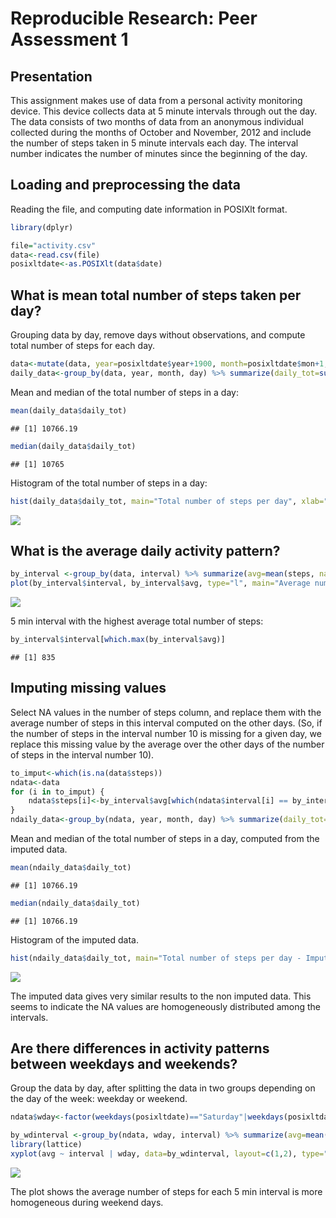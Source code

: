 # Reproducible Research: Peer Assessment 1

## Presentation
This assignment makes use of data from a personal activity monitoring device. This device collects data at 5 minute intervals through out the day. The data consists of two months of data from an anonymous individual collected during the months of October and November, 2012 and include the number of steps taken in 5 minute intervals each day.
The interval number indicates the number of minutes since the beginning of the day.

## Loading and preprocessing the data

Reading the file, and computing date information in POSIXlt format.

```r
library(dplyr)

file="activity.csv"
data<-read.csv(file)
posixltdate<-as.POSIXlt(data$date)
```


## What is mean total number of steps taken per day?

Grouping data by day, remove days without observations, and compute total number of steps for each day.

```r
data<-mutate(data, year=posixltdate$year+1900, month=posixltdate$mon+1, day=posixltdate$mday)
daily_data<-group_by(data, year, month, day) %>% summarize(daily_tot=sum(steps, na.rm=TRUE),obs=sum(!is.na(steps))) %>% filter(obs >0)
```
Mean and median of the total number of steps in a day:

```r
mean(daily_data$daily_tot)
```

```
## [1] 10766.19
```

```r
median(daily_data$daily_tot)
```

```
## [1] 10765
```

Histogram of the total number of steps in a day:

```r
hist(daily_data$daily_tot, main="Total number of steps per day", xlab="Total steps", col="blue", breaks=8)
```

![](PA1_template_files/figure-html/unnamed-chunk-4-1.png)<!-- -->

## What is the average daily activity pattern?


```r
by_interval <-group_by(data, interval) %>% summarize(avg=mean(steps, na.rm=TRUE))
plot(by_interval$interval, by_interval$avg, type="l", main="Average number of steps for 5min intervals", xlab="Interval ID", ylab="Steps")
```

![](PA1_template_files/figure-html/unnamed-chunk-5-1.png)<!-- -->

5 min interval with the highest average total number of steps:

```r
by_interval$interval[which.max(by_interval$avg)]
```

```
## [1] 835
```

## Imputing missing values

Select NA values in the number of steps column, and replace them with the average number of steps in this interval computed on the other days. (So, if the number of steps in the interval number 10 is missing for a given day, we replace this missing value by the average over the other days of the number of steps in the interval number 10).


```r
to_imput<-which(is.na(data$steps))
ndata<-data
for (i in to_imput) {
    ndata$steps[i]<-by_interval$avg[which(ndata$interval[i] == by_interval$interval)[1]]
}
ndaily_data<-group_by(ndata, year, month, day) %>% summarize(daily_tot=sum(steps)) 
```

Mean and median of the total number of steps in a day, computed from the imputed data. 

```r
mean(ndaily_data$daily_tot)
```

```
## [1] 10766.19
```

```r
median(ndaily_data$daily_tot)
```

```
## [1] 10766.19
```

Histogram of the imputed data.

```r
hist(ndaily_data$daily_tot, main="Total number of steps per day - Imputed data", xlab="Total steps", col="green", breaks=8)
```

![](PA1_template_files/figure-html/unnamed-chunk-9-1.png)<!-- -->

The imputed data gives very similar results to the non imputed data. This seems to indicate the NA values are homogeneously distributed among the intervals.

## Are there differences in activity patterns between weekdays and weekends?

Group the data by day, after splitting the data in two groups depending on the day of the week: weekday or weekend.


```r
ndata$wday<-factor(weekdays(posixltdate)=="Saturday"|weekdays(posixltdate)=="Sunday", levels=c(FALSE, TRUE), labels=c("Weekday","Weekend"))

by_wdinterval <-group_by(ndata, wday, interval) %>% summarize(avg=mean(steps))
library(lattice)
xyplot(avg ~ interval | wday, data=by_wdinterval, layout=c(1,2), type="l", main="Average number of steps")
```

![](PA1_template_files/figure-html/unnamed-chunk-10-1.png)<!-- -->

The plot shows the average number of steps for each 5 min interval is more homogeneous during weekend days.
